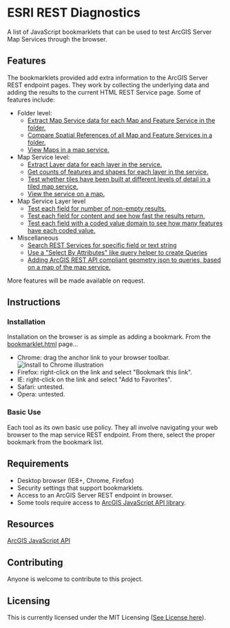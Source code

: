 # ESRI REST Diagnostics

A list of JavaScript bookmarklets that can be used to test ArcGIS Server Map Services through the browser.

## Features

The bookmarklets provided add extra information to the ArcGIS Server REST endpoint pages. They work by collecting the underlying data and adding the results to the current HTML REST Service page. Some of features include:

- Folder level:
  - [Extract Map Service data for each Map and Feature Service in the folder.](https://github.com/raykendo/ESRI_REST_Diagnostics/tree/master/MapServiceData)
  - [Compare Spatial References of all Map and Feature Services in a folder.](https://github.com/raykendo/ESRI_REST_Diagnostics/tree/master/SpatialRefCompare)
  - [View Maps in a map service.](https://github.com/raykendo/ESRI_REST_Diagnostics/tree/master/MapViewer)
- Map Service level:
  - [Extract Layer data for each layer in the service.](https://github.com/raykendo/ESRI_REST_Diagnostics/tree/master/MapLayerData)
  - [Get counts of features and shapes for each layer in the service.](https://github.com/raykendo/ESRI_REST_Diagnostics/tree/master/MapLayerCount)
  - [Test whether tiles have been built at different levels of detail in a tiled map service.](https://github.com/raykendo/ESRI_REST_Diagnostics/tree/master/TileTester)
  - [View the service on a map.](https://github.com/raykendo/ESRI_REST_Diagnostics/tree/master/MapViewer)
- Map Service Layer level
  - [Test each field for number of non-empty results.](https://github.com/raykendo/ESRI_REST_Diagnostics/tree/master/FieldTester)
  - [Test each field for content and see how fast the results return.](https://github.com/raykendo/ESRI_REST_Diagnostics/tree/master/FieldTester)
  - [Test each field with a coded value domain to see how many features have each coded value.](https://github.com/raykendo/ESRI_REST_Diagnostics/tree/master/DomainDataCounter)
- Miscellaneous
  - [Search REST Services for specific field or text string](https://github.com/raykendo/ESRI_REST_Diagnostics/tree/master/RestSearch)
  - [Use a "Select By Attributes" like query helper to create Queries](https://github.com/raykendo/ESRI_REST_Diagnostics/tree/master/QueryHelper)
  - [Adding ArcGIS REST API compliant geometry json to queries, based on a map of the map service.](https://github.com/raykendo/ESRI_REST_Diagnostics/tree/master/GeometryHelper)

More features will be made available on request.
  
## Instructions

### Installation

Installation on the browser is as simple as adding a bookmark. From the [bookmarklet.html](https://github.com/raykendo/ESRI_REST_Diagnostics/blob/master/bookmarklets.html) page... 

- Chrome: drag the anchor link to your browser toolbar. ![Install to Chrome illustration](https://github.com/raykendo/ESRI_REST_Diagnostics/blob/master/images/Install_Chrome.gif "Installing bookmarklets on Chrome")
- Firefox: right-click on the link and select "Bookmark this link".
- IE: right-click on the link and select "Add to Favorites".
- Safari: untested.
- Opera: untested.

### Basic Use

Each tool as its own basic use policy. They all involve navigating your web browser to the map service REST endpoint. From there, select the proper bookmark from the bookmark list.

## Requirements

- Desktop browser (IE8+, Chrome, Firefox)
- Security settings that support bookmarklets.
- Access to an ArcGIS Server REST endpoint in browser.
- Some tools require access to [ArcGIS JavaScript API library](http://js.arcgis.com/3.13/).

## Resources

[ArcGIS JavaScript API](https://developers.arcgis.com/javascript/index.html)

## Contributing

Anyone is welcome to contribute to this project.

## Licensing

This is currently licensed under the MIT Licensing ([See License here](https://github.com/raykendo/ESRI_REST_Diagnostics/blob/master/LICENSE)).
